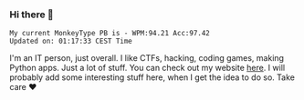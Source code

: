 ### Hi there 👋
<!-- PB START -->
```
My current MonkeyType PB is - WPM:94.21 Acc:97.42
Updated on: 01:17:33 CEST Time
```
<!-- PB END -->
I'm an IT person, just overall. I like CTFs, hacking, coding games, making Python apps. Just a lot of stuff.
You can check out my website [here](https://skill3472.github.io/).
I will probably add some interesting stuff here, when I get the idea to do so. Take care ❤️
